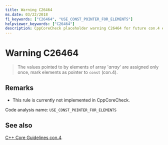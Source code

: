 ```yaml
---
title: Warning C26464
ms.date: 03/22/2018
f1_keywords: ["C26464", "USE_CONST_POINTER_FOR_ELEMENTS"]
helpviewer_keywords: ["C26464"]
description: CppCoreCheck placeholder warning C26464 for future con.4 enforcement
---
```

# Warning C26464

> The values pointed to by elements of array '*array*' are assigned only once, mark elements as pointer to `const` (con.4).

## Remarks

- This rule is currently not implemented in CppCoreCheck.

Code analysis name: `USE_CONST_POINTER_FOR_ELEMENTS`

## See also

[C++ Core Guidelines con.4](https://github.com/isocpp/CppCoreGuidelines/blob/master/CppCoreGuidelines.md#con4-use-const-to-define-objects-with-values-that-do-not-change-after-construction).
